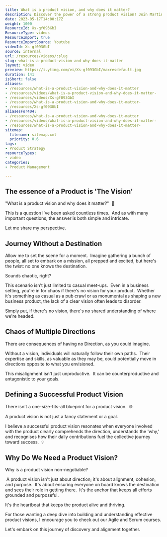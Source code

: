 ```yaml
---
title: What is a product vision, and why does it matter?
description: Discover the power of a strong product vision! Join Martin Hinshelwood as he explores its importance in agile and scrum for successful product development.
date: 2023-05-17T14:00:17Z
weight: 1000
ResourceId: Xs-gf093GbI
ResourceType: videos
ResourceImport: true
ResourceImportSource: Youtube
videoId: Xs-gf093GbI
source: internal
url: /resources/videos/:slug
slug: what-is-a-product-vision-and-why-does-it-matter
layout: video
preview: https://i.ytimg.com/vi/Xs-gf093GbI/maxresdefault.jpg
duration: 141
isShort: false
aliases:
- /resources/what-is-a-product-vision-and-why-does-it-matter
- /resources/videos/what-is-a-product-vision-and-why-does-it-matter-
- /resources/videos/Xs-gf093GbI
- /resources/what-is-a-product-vision-and-why-does-it-matter-
- /resources/Xs-gf093GbI
aliasesFor404:
- /resources/what-is-a-product-vision-and-why-does-it-matter
- /resources/videos/what-is-a-product-vision-and-why-does-it-matter-
- /resources/what-is-a-product-vision-and-why-does-it-matter-
sitemap:
  filename: sitemap.xml
  priority: 0.6
tags:
- Product Strategy
resourceTypes:
- video
categories:
- Product Management

---
```

## The essence of a Product is 'The Vision'

"What is a product vision and why does it matter?"  🌟

This is a question I've been asked countless times.  And as with many important questions, the answer is both simple and intricate.

Let me share my perspective.

## Journey Without a Destination

Allow me to set the scene for a moment.  Imagine gathering a bunch of people, all set to embark on a mission, all prepped and excited, but here's the twist: no one knows the destination.

Sounds chaotic, right?

This scenario isn't just limited to casual meet-ups.  Even in a business setting, you're in for chaos if there's no vision for your product.  Whether it's something as casual as a pub crawl or as monumental as shaping a new business product, the lack of a clear vision often leads to disorder.

Simply put, if there's no vision, there's no shared understanding of where we're headed.

## Chaos of Multiple Directions

There are consequences of having no Direction, as you could imagine.

Without a vision, individuals will naturally follow their own paths.  Their expertise and skills, as valuable as they may be, could potentially move in directions opposite to what you envisioned.

This misalignment isn't just unproductive.  It can be counterproductive and antagonistic to your goals.

## Defining a Successful Product Vision

There isn't a one-size-fits-all blueprint for a product vision.  🌐 

A product vision is not just a fancy statement or a goal.

I believe a successful product vision resonates when everyone involved with the product clearly comprehends the direction, understands the 'why,' and recognises how their daily contributions fuel the collective journey toward success.  💡 

## Why Do We Need a Product Vision?

Why is a product vision non-negotiable?

 A product vision isn't just about direction; it's about alignment, cohesion, and purpose.  It's about ensuring everyone on board knows the destination and sees their role in getting there.  It's the anchor that keeps all efforts grounded and purposeful.

It's the heartbeat that keeps the product alive and thriving.

For those wanting a deep dive into building and understanding effective product visions, I encourage you to check out our Agile and Scrum courses.

Let's embark on this journey of discovery and alignment together.
